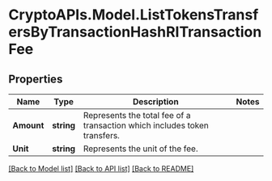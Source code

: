 # CryptoAPIs.Model.ListTokensTransfersByTransactionHashRITransactionFee

## Properties

Name | Type | Description | Notes
------------ | ------------- | ------------- | -------------
**Amount** | **string** | Represents the total fee of a transaction which includes token transfers. | 
**Unit** | **string** | Represents the unit of the fee. | 

[[Back to Model list]](../README.md#documentation-for-models) [[Back to API list]](../README.md#documentation-for-api-endpoints) [[Back to README]](../README.md)

